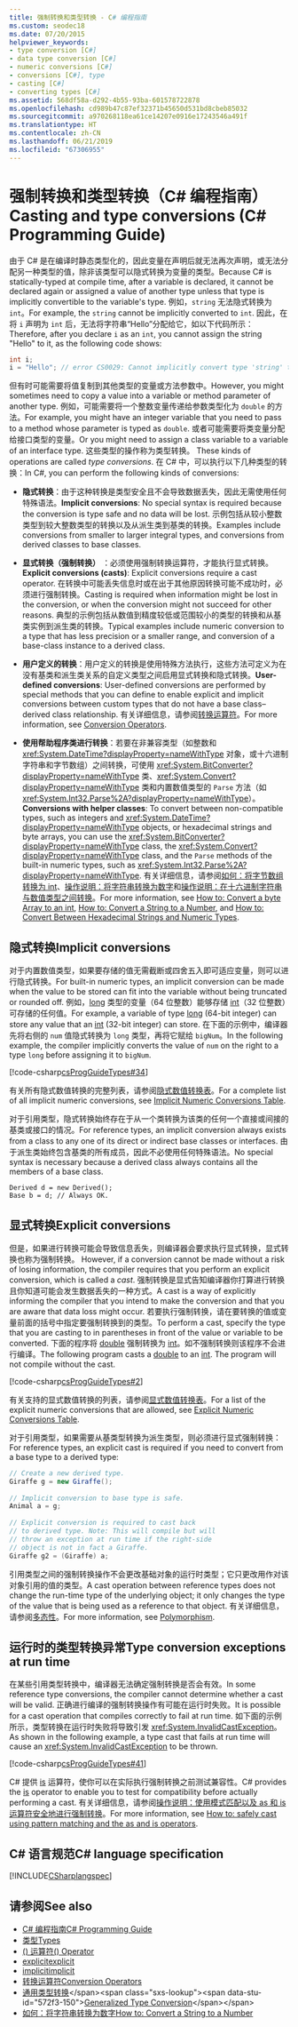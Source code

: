 ```yaml
---
title: 强制转换和类型转换 - C# 编程指南
ms.custom: seodec18
ms.date: 07/20/2015
helpviewer_keywords:
- type conversion [C#]
- data type conversion [C#]
- numeric conversions [C#]
- conversions [C#], type
- casting [C#]
- converting types [C#]
ms.assetid: 568df58a-d292-4b55-93ba-601578722878
ms.openlocfilehash: cd989b47c87ef32371b45650d531bd8cbeb85032
ms.sourcegitcommit: a970268118ea61ce14207e0916e17243546a491f
ms.translationtype: HT
ms.contentlocale: zh-CN
ms.lasthandoff: 06/21/2019
ms.locfileid: "67306955"
---
```

# <a name="casting-and-type-conversions-c-programming-guide"></a><span data-ttu-id="572f3-102">强制转换和类型转换（C# 编程指南）</span><span class="sxs-lookup"><span data-stu-id="572f3-102">Casting and type conversions (C# Programming Guide)</span></span>

<span data-ttu-id="572f3-103">由于 C# 是在编译时静态类型化的，因此变量在声明后就无法再次声明，或无法分配另一种类型的值，除非该类型可以隐式转换为变量的类型。</span><span class="sxs-lookup"><span data-stu-id="572f3-103">Because C# is statically-typed at compile time, after a variable is declared, it cannot be declared again or assigned a value of another type unless that type is implicitly convertible to the variable's type.</span></span> <span data-ttu-id="572f3-104">例如，`string` 无法隐式转换为 `int`。</span><span class="sxs-lookup"><span data-stu-id="572f3-104">For example, the `string` cannot be implicitly converted to `int`.</span></span> <span data-ttu-id="572f3-105">因此，在将 `i` 声明为 `int` 后，无法将字符串“Hello”分配给它，如以下代码所示：</span><span class="sxs-lookup"><span data-stu-id="572f3-105">Therefore, after you declare `i` as an `int`, you cannot assign the string "Hello" to it, as the following code shows:</span></span>
  
```csharp  
int i;  
i = "Hello"; // error CS0029: Cannot implicitly convert type 'string' to 'int'
```  
  
 <span data-ttu-id="572f3-106">但有时可能需要将值复制到其他类型的变量或方法参数中。</span><span class="sxs-lookup"><span data-stu-id="572f3-106">However, you might sometimes need to copy a value into a variable or method parameter of another type.</span></span> <span data-ttu-id="572f3-107">例如，可能需要将一个整数变量传递给参数类型化为 `double` 的方法。</span><span class="sxs-lookup"><span data-stu-id="572f3-107">For example, you might have an integer variable that you need to pass to a method whose parameter is typed as `double`.</span></span> <span data-ttu-id="572f3-108">或者可能需要将类变量分配给接口类型的变量。</span><span class="sxs-lookup"><span data-stu-id="572f3-108">Or you might need to assign a class variable to a variable of an interface type.</span></span> <span data-ttu-id="572f3-109">这些类型的操作称为类型转换。 </span><span class="sxs-lookup"><span data-stu-id="572f3-109">These kinds of operations are called *type conversions*.</span></span> <span data-ttu-id="572f3-110">在 C# 中，可以执行以下几种类型的转换：</span><span class="sxs-lookup"><span data-stu-id="572f3-110">In C#, you can perform the following kinds of conversions:</span></span>  
  
- <span data-ttu-id="572f3-111">**隐式转换**：由于这种转换是类型安全且不会导致数据丢失，因此无需使用任何特殊语法。</span><span class="sxs-lookup"><span data-stu-id="572f3-111">**Implicit conversions**: No special syntax is required because the conversion is type safe and no data will be lost.</span></span> <span data-ttu-id="572f3-112">示例包括从较小整数类型到较大整数类型的转换以及从派生类到基类的转换。</span><span class="sxs-lookup"><span data-stu-id="572f3-112">Examples include conversions from smaller to larger integral types, and conversions from derived classes to base classes.</span></span>  
  
- <span data-ttu-id="572f3-113">**显式转换（强制转换）** ：必须使用强制转换运算符，才能执行显式转换。</span><span class="sxs-lookup"><span data-stu-id="572f3-113">**Explicit conversions (casts)**: Explicit conversions require a cast operator.</span></span> <span data-ttu-id="572f3-114">在转换中可能丢失信息时或在出于其他原因转换可能不成功时，必须进行强制转换。</span><span class="sxs-lookup"><span data-stu-id="572f3-114">Casting is required when information might be lost in the conversion, or when the conversion might not succeed for other reasons.</span></span>  <span data-ttu-id="572f3-115">典型的示例包括从数值到精度较低或范围较小的类型的转换和从基类实例到派生类的转换。</span><span class="sxs-lookup"><span data-stu-id="572f3-115">Typical examples include numeric conversion to a type that has less precision or a smaller range, and conversion of a base-class instance to a derived class.</span></span>  
  
- <span data-ttu-id="572f3-116">**用户定义的转换**：用户定义的转换是使用特殊方法执行，这些方法可定义为在没有基类和派生类关系的自定义类型之间启用显式转换和隐式转换。</span><span class="sxs-lookup"><span data-stu-id="572f3-116">**User-defined conversions**: User-defined conversions are performed by special methods that you can define to enable explicit and implicit conversions between custom types that do not have a base class–derived class relationship.</span></span> <span data-ttu-id="572f3-117">有关详细信息，请参阅[转换运算符](../../../csharp/programming-guide/statements-expressions-operators/conversion-operators.md)。</span><span class="sxs-lookup"><span data-stu-id="572f3-117">For more information, see [Conversion Operators](../../../csharp/programming-guide/statements-expressions-operators/conversion-operators.md).</span></span>  
  
- <span data-ttu-id="572f3-118">**使用帮助程序类进行转换**：若要在非兼容类型（如整数和 <xref:System.DateTime?displayProperty=nameWithType> 对象，或十六进制字符串和字节数组）之间转换，可使用 <xref:System.BitConverter?displayProperty=nameWithType> 类、<xref:System.Convert?displayProperty=nameWithType> 类和内置数值类型的 `Parse` 方法（如 <xref:System.Int32.Parse%2A?displayProperty=nameWithType>）。</span><span class="sxs-lookup"><span data-stu-id="572f3-118">**Conversions with helper classes**: To convert between non-compatible types, such as integers and <xref:System.DateTime?displayProperty=nameWithType> objects, or hexadecimal strings and byte arrays, you can use the <xref:System.BitConverter?displayProperty=nameWithType> class, the <xref:System.Convert?displayProperty=nameWithType> class, and the `Parse` methods of the built-in numeric types, such as <xref:System.Int32.Parse%2A?displayProperty=nameWithType>.</span></span> <span data-ttu-id="572f3-119">有关详细信息，请参阅[如何：将字节数组转换为 int](../../../csharp/programming-guide/types/how-to-convert-a-byte-array-to-an-int.md)、[操作说明：将字符串转换为数字](../../../csharp/programming-guide/types/how-to-convert-a-string-to-a-number.md)和[操作说明：在十六进制字符串与数值类型之间转换](../../../csharp/programming-guide/types/how-to-convert-between-hexadecimal-strings-and-numeric-types.md)。</span><span class="sxs-lookup"><span data-stu-id="572f3-119">For more information, see [How to: Convert a byte Array to an int](../../../csharp/programming-guide/types/how-to-convert-a-byte-array-to-an-int.md), [How to: Convert a String to a Number](../../../csharp/programming-guide/types/how-to-convert-a-string-to-a-number.md), and [How to: Convert Between Hexadecimal Strings and Numeric Types](../../../csharp/programming-guide/types/how-to-convert-between-hexadecimal-strings-and-numeric-types.md).</span></span>  
  
## <a name="implicit-conversions"></a><span data-ttu-id="572f3-120">隐式转换</span><span class="sxs-lookup"><span data-stu-id="572f3-120">Implicit conversions</span></span>

 <span data-ttu-id="572f3-121">对于内置数值类型，如果要存储的值无需截断或四舍五入即可适应变量，则可以进行隐式转换。</span><span class="sxs-lookup"><span data-stu-id="572f3-121">For built-in numeric types, an implicit conversion can be made when the value to be stored can fit into the variable without being truncated or rounded off.</span></span> <span data-ttu-id="572f3-122">例如，[long](../../../csharp/language-reference/keywords/long.md) 类型的变量（64 位整数）能够存储 [int](../../../csharp/language-reference/keywords/int.md)（32 位整数）可存储的任何值。</span><span class="sxs-lookup"><span data-stu-id="572f3-122">For example, a variable of type [long](../../../csharp/language-reference/keywords/long.md) (64-bit integer) can store any value that an [int](../../../csharp/language-reference/keywords/int.md) (32-bit integer) can store.</span></span> <span data-ttu-id="572f3-123">在下面的示例中，编译器先将右侧的 `num` 值隐式转换为 `long` 类型，再将它赋给 `bigNum`。</span><span class="sxs-lookup"><span data-stu-id="572f3-123">In the following example, the compiler implicitly converts the value of `num` on the right to a type `long` before assigning it to `bigNum`.</span></span>  
  
 [!code-csharp[csProgGuideTypes#34](~/samples/snippets/csharp/VS_Snippets_VBCSharp/CsProgGuideTypes/CS/Class1.cs#34)]  
  
 <span data-ttu-id="572f3-124">有关所有隐式数值转换的完整列表，请参阅[隐式数值转换表](../../../csharp/language-reference/keywords/implicit-numeric-conversions-table.md)。</span><span class="sxs-lookup"><span data-stu-id="572f3-124">For a complete list of all implicit numeric conversions, see [Implicit Numeric Conversions Table](../../../csharp/language-reference/keywords/implicit-numeric-conversions-table.md).</span></span>  
  
 <span data-ttu-id="572f3-125">对于引用类型，隐式转换始终存在于从一个类转换为该类的任何一个直接或间接的基类或接口的情况。</span><span class="sxs-lookup"><span data-stu-id="572f3-125">For reference types, an implicit conversion always exists from a class to any one of its direct or indirect base classes or interfaces.</span></span> <span data-ttu-id="572f3-126">由于派生类始终包含基类的所有成员，因此不必使用任何特殊语法。</span><span class="sxs-lookup"><span data-stu-id="572f3-126">No special syntax is necessary because a derived class always contains all the members of a base class.</span></span>  
  
```  
Derived d = new Derived();  
Base b = d; // Always OK.  
```  
  
## <a name="explicit-conversions"></a><span data-ttu-id="572f3-127">显式转换</span><span class="sxs-lookup"><span data-stu-id="572f3-127">Explicit conversions</span></span>

 <span data-ttu-id="572f3-128">但是，如果进行转换可能会导致信息丢失，则编译器会要求执行显式转换，显式转换也称为强制转换。 </span><span class="sxs-lookup"><span data-stu-id="572f3-128">However, if a conversion cannot be made without a risk of losing information, the compiler requires that you perform an explicit conversion, which is called a *cast*.</span></span> <span data-ttu-id="572f3-129">强制转换是显式告知编译器你打算进行转换且你知道可能会发生数据丢失的一种方式。</span><span class="sxs-lookup"><span data-stu-id="572f3-129">A cast is a way of explicitly informing the compiler that you intend to make the conversion and that you are aware that data loss might occur.</span></span> <span data-ttu-id="572f3-130">若要执行强制转换，请在要转换的值或变量前面的括号中指定要强制转换到的类型。</span><span class="sxs-lookup"><span data-stu-id="572f3-130">To perform a cast, specify the type that you are casting to in parentheses in front of the value or variable to be converted.</span></span> <span data-ttu-id="572f3-131">下面的程序将 [double](../../../csharp/language-reference/keywords/double.md) 强制转换为 [int](../../../csharp/language-reference/keywords/int.md)。如不强制转换则该程序不会进行编译。</span><span class="sxs-lookup"><span data-stu-id="572f3-131">The following program casts a [double](../../../csharp/language-reference/keywords/double.md) to an [int](../../../csharp/language-reference/keywords/int.md). The program will not compile without the cast.</span></span>  
  
 [!code-csharp[csProgGuideTypes#2](~/samples/snippets/csharp/VS_Snippets_VBCSharp/CsProgGuideTypes/CS/Class1.cs#2)]  
  
 <span data-ttu-id="572f3-132">有关支持的显式数值转换的列表，请参阅[显式数值转换表](../../../csharp/language-reference/keywords/explicit-numeric-conversions-table.md)。</span><span class="sxs-lookup"><span data-stu-id="572f3-132">For a list of the explicit numeric conversions that are allowed, see [Explicit Numeric Conversions Table](../../../csharp/language-reference/keywords/explicit-numeric-conversions-table.md).</span></span>  
  
 <span data-ttu-id="572f3-133">对于引用类型，如果需要从基类型转换为派生类型，则必须进行显式强制转换：</span><span class="sxs-lookup"><span data-stu-id="572f3-133">For reference types, an explicit cast is required if you need to convert from a base type to a derived type:</span></span>  
  
```csharp  
// Create a new derived type.  
Giraffe g = new Giraffe();  
  
// Implicit conversion to base type is safe.  
Animal a = g;  
  
// Explicit conversion is required to cast back  
// to derived type. Note: This will compile but will  
// throw an exception at run time if the right-side  
// object is not in fact a Giraffe.  
Giraffe g2 = (Giraffe) a;  
```  
  
 <span data-ttu-id="572f3-134">引用类型之间的强制转换操作不会更改基础对象的运行时类型；它只更改用作对该对象引用的值的类型。</span><span class="sxs-lookup"><span data-stu-id="572f3-134">A cast operation between reference types does not change the run-time type of the underlying object; it only changes the type of the value that is being used as a reference to that object.</span></span> <span data-ttu-id="572f3-135">有关详细信息，请参阅[多态性](../../../csharp/programming-guide/classes-and-structs/polymorphism.md)。</span><span class="sxs-lookup"><span data-stu-id="572f3-135">For more information, see [Polymorphism](../../../csharp/programming-guide/classes-and-structs/polymorphism.md).</span></span>  
  
## <a name="type-conversion-exceptions-at-run-time"></a><span data-ttu-id="572f3-136">运行时的类型转换异常</span><span class="sxs-lookup"><span data-stu-id="572f3-136">Type conversion exceptions at run time</span></span>

 <span data-ttu-id="572f3-137">在某些引用类型转换中，编译器无法确定强制转换是否会有效。</span><span class="sxs-lookup"><span data-stu-id="572f3-137">In some reference type conversions, the compiler cannot determine whether a cast will be valid.</span></span> <span data-ttu-id="572f3-138">正确进行编译的强制转换操作有可能在运行时失败。</span><span class="sxs-lookup"><span data-stu-id="572f3-138">It is possible for a cast operation that compiles correctly to fail at run time.</span></span> <span data-ttu-id="572f3-139">如下面的示例所示，类型转换在运行时失败将导致引发 <xref:System.InvalidCastException>。</span><span class="sxs-lookup"><span data-stu-id="572f3-139">As shown in the following example, a type cast that fails at run time will cause an <xref:System.InvalidCastException> to be thrown.</span></span>  
  
 [!code-csharp[csProgGuideTypes#41](~/samples/snippets/csharp/VS_Snippets_VBCSharp/CsProgGuideTypes/CS/Class1.cs#41)]  
  
 <span data-ttu-id="572f3-140">C# 提供 [is](../../language-reference/operators/type-testing-and-conversion-operators.md#is-operator) 运算符，使你可以在实际执行强制转换之前测试兼容性。</span><span class="sxs-lookup"><span data-stu-id="572f3-140">C# provides the [is](../../language-reference/operators/type-testing-and-conversion-operators.md#is-operator) operator to enable you to test for compatibility before actually performing a cast.</span></span> <span data-ttu-id="572f3-141">有关详细信息，请参阅[操作说明：使用模式匹配以及 as 和 is 运算符安全地进行强制转换](../../how-to/safely-cast-using-pattern-matching-is-and-as-operators.md)。</span><span class="sxs-lookup"><span data-stu-id="572f3-141">For more information, see [How to: safely cast using pattern matching and the as and is operators](../../how-to/safely-cast-using-pattern-matching-is-and-as-operators.md).</span></span>  
  
## <a name="c-language-specification"></a><span data-ttu-id="572f3-142">C# 语言规范</span><span class="sxs-lookup"><span data-stu-id="572f3-142">C# language specification</span></span>

 [!INCLUDE[CSharplangspec](~/includes/csharplangspec-md.md)]  

## <a name="see-also"></a><span data-ttu-id="572f3-143">请参阅</span><span class="sxs-lookup"><span data-stu-id="572f3-143">See also</span></span>

- [<span data-ttu-id="572f3-144">C# 编程指南</span><span class="sxs-lookup"><span data-stu-id="572f3-144">C# Programming Guide</span></span>](../../../csharp/programming-guide/index.md)
- [<span data-ttu-id="572f3-145">类型</span><span class="sxs-lookup"><span data-stu-id="572f3-145">Types</span></span>](../../../csharp/programming-guide/types/index.md)
- [<span data-ttu-id="572f3-146">() 运算符</span><span class="sxs-lookup"><span data-stu-id="572f3-146">() Operator</span></span>](../../../csharp/language-reference/operators/type-testing-and-conversion-operators.md#cast-operator-)
- [<span data-ttu-id="572f3-147">explicit</span><span class="sxs-lookup"><span data-stu-id="572f3-147">explicit</span></span>](../../../csharp/language-reference/keywords/explicit.md)
- [<span data-ttu-id="572f3-148">implicit</span><span class="sxs-lookup"><span data-stu-id="572f3-148">implicit</span></span>](../../../csharp/language-reference/keywords/implicit.md)
- [<span data-ttu-id="572f3-149">转换运算符</span><span class="sxs-lookup"><span data-stu-id="572f3-149">Conversion Operators</span></span>](../../../csharp/programming-guide/statements-expressions-operators/conversion-operators.md)
- <span data-ttu-id="572f3-150">[通用类型转换](https://docs.microsoft.com/previous-versions/visualstudio/visual-studio-2013/yy580hbd(v=vs.120))</span><span class="sxs-lookup"><span data-stu-id="572f3-150">[Generalized Type Conversion](https://docs.microsoft.com/previous-versions/visualstudio/visual-studio-2013/yy580hbd(v=vs.120))</span></span>
- [<span data-ttu-id="572f3-151">如何：将字符串转换为数字</span><span class="sxs-lookup"><span data-stu-id="572f3-151">How to: Convert a String to a Number</span></span>](../../../csharp/programming-guide/types/how-to-convert-a-string-to-a-number.md)
